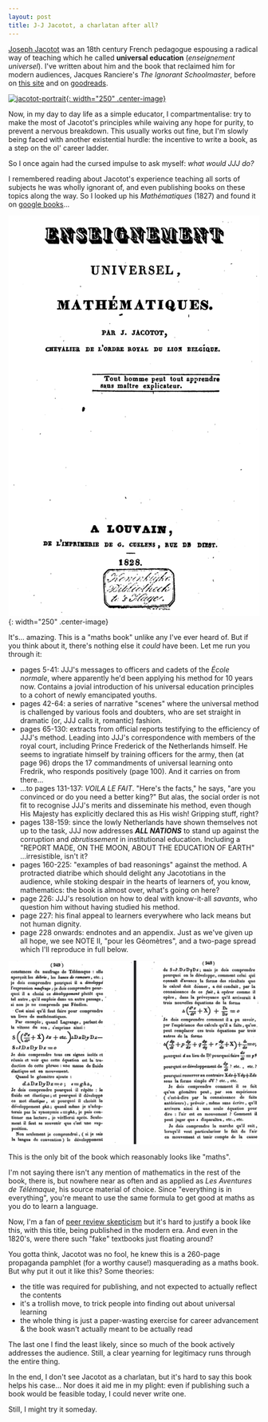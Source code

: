 ```yaml
---
layout: post
title: J-J Jacotot, a charlatan after all?
---
```


[Joseph Jacotot](https://en.wikipedia.org/wiki/Joseph_Jacotot) was an 18th century French pedagogue espousing a radical way of teaching which he called **universal education** (*enseignement universel*). I've written about him and the book that reclaimed him for modern audiences, Jacques Ranciere's *The Ignorant Schoolmaster*, before on [this site](https://rvirmoors.github.io/ccia/musings#ignorance-and-equality) and on [goodreads](https://www.goodreads.com/review/show/3704185469).

[![jacotot-portrait](https://upload.wikimedia.org/wikipedia/commons/b/be/JosephJacotot.jpg){: width="250" .center-image}](https://en.wikipedia.org/wiki/File:JosephJacotot.jpg)

Now, in my day to day life as a simple educator, I compartmentalise: try to make the most of Jacotot's principles while waiving any hope for purity, to prevent a nervous breakdown. This usually works out fine, but I'm slowly being faced with another existential hurdle: the incentive to write a book, as a step on the ol' career ladder.

So I once again had the cursed impulse to ask myself: *what would JJJ do?*

I remembered reading about Jacotot's experience teaching all sorts of subjects he was wholly ignorant of, and even publishing books on these topics along the way. So I looked up his *Mathématiques* (1827) and found it on [google books](https://books.google.com.mx/books?id=LdVSAAAAcAAJ&printsec=frontcover#v=onepage&q&f=false)...

![jacotot-mathematiques-cover](/images/jacotot/cover.png){: width="250" .center-image}

It's... amazing. This is a "maths book" unlike any I've ever heard of. But if you think about it, there's nothing else it *could* have been. Let me run you through it:

- pages 5-41: JJJ's messages to officers and cadets of the *École normale*, where apparently he'd been applying his method for 10 years now. Contains a jovial introduction of his universal education principles to a cohort of newly emancipated youths.
- pages 42-64: a series of narrative "scenes" where the universal method is challenged by various fools and doubters, who are set straight in dramatic (or, JJJ calls it, romantic) fashion.
- pages 65-130: extracts from official reports testifying to the efficiency of JJJ's method. Leading into JJJ's correspondence with members of the royal court, including Prince Frederick of the Netherlands himself. He seems to ingratiate himself by training officers for the army, then (at page 96) drops the 17 commandments of universal learning onto Fredrik, who responds positively (page 100). And it carries on from there...
- ...to pages 131-137: *VOILA LE FAIT*. "Here's the facts," he says, "are you convinced or do you need a better king?" But alas, the social order is not fit to recognise JJJ's merits and disseminate his method, even though His Majesty has explicitly declared this as His wish! Gripping stuff, right?
- pages 138-159: since the lowly Netherlands have shown themselves not up to the task, JJJ now addresses ***ALL NATIONS*** to stand up against the corruption and *abrutissement* in institutional education. Including a "REPORT MADE, ON THE MOON, ABOUT THE EDUCATION OF EARTH" ...irresistible, isn't it?
- pages 160-225: "examples of bad reasonings" against the method. A protracted diatribe which should delight any Jacototians in the audience, while stoking despair in the hearts of learners of, you know, mathematics: the book is almost over, what's going on here?
- page 226: JJJ's resolution on how to deal with know-it-all *savants*, who question him without having studied his method.
- page 227: his final appeal to learners everywhere who lack means but not human dignity.
- page 228 onwards: endnotes and an appendix. Just as we've given up all hope, we see NOTE II, "pour les Géomètres", and a two-page spread which I'll reproduce in full below.

![jacotot-mathematiques](/images/jacotot/maths.png)

This is the only bit of the book which reasonably looks like "maths".

I'm not saying there isn't any mention of mathematics in the rest of the book, there is, but nowhere near as often and as applied as *Les Aventures de Télémaque*, his source material of choice. Since "everything is in everything", you're meant to use the same formula to get good at maths as you do to learn a language.

Now, I'm a fan of [peer review skepticism](https://www.experimental-history.com/p/the-rise-and-fall-of-peer-review) but it's hard to justify a book like this, with this title, being published in the modern era. And even in the 1820's, were there such "fake" textbooks just floating around?

You gotta think, Jacotot was no fool, he knew this is a 260-page propaganda pamphlet (for a worthy cause!) masquerading as a maths book. But why put it out it like this? Some theories:
- the title was required for publishing, and not expected to actually reflect the contents
- it's a trollish move, to trick people into finding out about universal learning
- the whole thing is just a paper-wasting exercise for career advancement & the book wasn't actually meant to be actually read

The last one I find the least likely, since so much of the book actively addresses the audience. Still, a clear yearning for legitimacy runs through the entire thing.

In the end, I don't see Jacotot as a charlatan, but it's hard to say this book helps his case... Nor does it aid me in my plight: even if publishing such a book would be feasible today, I could never write one.

Still, I might try it someday.
